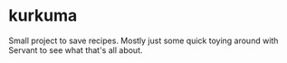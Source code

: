 # kurkuma

Small project to save recipes. Mostly just some quick toying around with Servant to see what that's all about.

